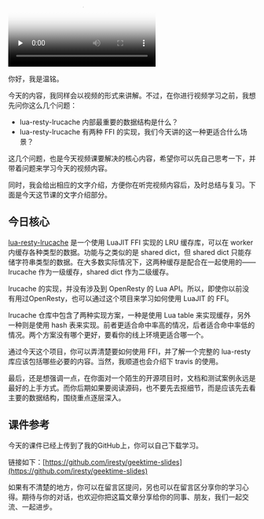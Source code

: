 
<video poster="https://static001.geekbang.org/resource/image/6a/f7/6ada085b44eddf37506b25ad188541f7.jpg" preload="none" controls=""><source src="https://media001.geekbang.org/customerTrans/fe4a99b62946f2c31c2095c167b26f9c/30d99c0d-16d14089303-0000-0000-01d-dbacd.mp4" type="video/mp4"><source src="https://media001.geekbang.org/2ce11b32e3e740ff9580185d8c972303/a01ad13390fe4afe8856df5fb5d284a2-f2f547049c69fa0d4502ab36d42ea2fa-sd.m3u8" type="application/x-mpegURL"><source src="https://media001.geekbang.org/2ce11b32e3e740ff9580185d8c972303/a01ad13390fe4afe8856df5fb5d284a2-2528b0077e78173fd8892de4d7b8c96d-hd.m3u8" type="application/x-mpegURL"></video>

你好，我是温铭。

今天的内容，我同样会以视频的形式来讲解。不过，在你进行视频学习之前，我想先问你这么几个问题：

- lua-resty-lrucache 内部最重要的数据结构是什么？
- lua-resty-lrucache 有两种 FFI 的实现，我们今天讲的这一种更适合什么场景？

这几个问题，也是今天视频课要解决的核心内容，希望你可以先自己思考一下，并带着问题来学习今天的视频内容。

同时，我会给出相应的文字介绍，方便你在听完视频内容后，及时总结与复习。下面是今天这节课的文字介绍部分。

## 今日核心

[lua-resty-lrucache](https://github.com/openresty/lua-resty-lrucache) 是一个使用 LuaJIT FFI 实现的 LRU 缓存库，可以在 worker 内缓存各种类型的数据。功能与之类似的是 shared dict，但 shared dict 只能存储字符串类型的数据。在大多数实际情况下，这两种缓存是配合在一起使用的——lrucache 作为一级缓存，shared dict 作为二级缓存。

lrucache 的实现，并没有涉及到 OpenResty 的 Lua API。所以，即使你以前没有用过OpenResty，也可以通过这个项目来学习如何使用 LuaJIT 的 FFI。

lrucache 仓库中包含了两种实现方案，一种是使用 Lua table 来实现缓存，另外一种则是使用 hash 表来实现。前者更适合命中率高的情况，后者适合命中率低的情况。两个方案没有哪个更好，要看你的线上环境更适合哪一个。

通过今天这个项目，你可以弄清楚要如何使用 FFI，并了解一个完整的 lua-resty 库应该包括哪些必要的内容。当然，我顺道也会介绍下 travis 的使用。

最后，还是想强调一点，在你面对一个陌生的开源项目时，文档和测试案例永远是最好的上手方式。而你后期如果要阅读源码，也不要先去抠细节，而是应该先去看主要的数据结构，围绕重点逐层深入。

## 课件参考

今天的课件已经上传到了我的GitHub上，你可以自己下载学习。

链接如下：[https://github.com/iresty/geektime-slides](https://github.com/iresty/geektime-slides)

如果有不清楚的地方，你可以在留言区提问，另也可以在留言区分享你的学习心得。期待与你的对话，也欢迎你把这篇文章分享给你的同事、朋友，我们一起交流、一起进步。
